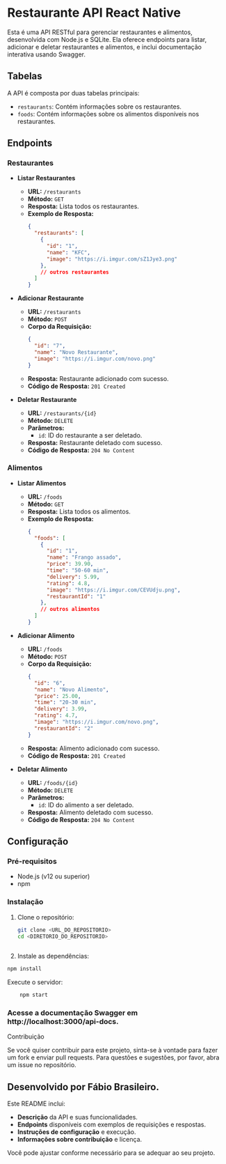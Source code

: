 # Restaurante API React Native

Esta é uma API RESTful para gerenciar restaurantes e alimentos, desenvolvida com Node.js e SQLite. Ela oferece endpoints para listar, adicionar e deletar restaurantes e alimentos, e inclui documentação interativa usando Swagger.

## Tabelas

A API é composta por duas tabelas principais:
- `restaurants`: Contém informações sobre os restaurantes.
- `foods`: Contém informações sobre os alimentos disponíveis nos restaurantes.

## Endpoints

### Restaurantes

- **Listar Restaurantes**
  - **URL:** `/restaurants`
  - **Método:** `GET`
  - **Resposta:** Lista todos os restaurantes.
  - **Exemplo de Resposta:**
    ```json
    {
      "restaurants": [
        {
          "id": "1",
          "name": "KFC",
          "image": "https://i.imgur.com/sZ1Jye3.png"
        },
        // outros restaurantes
      ]
    }
    ```

- **Adicionar Restaurante**
  - **URL:** `/restaurants`
  - **Método:** `POST`
  - **Corpo da Requisição:**
    ```json
    {
      "id": "7",
      "name": "Novo Restaurante",
      "image": "https://i.imgur.com/novo.png"
    }
    ```
  - **Resposta:** Restaurante adicionado com sucesso.
  - **Código de Resposta:** `201 Created`

- **Deletar Restaurante**
  - **URL:** `/restaurants/{id}`
  - **Método:** `DELETE`
  - **Parâmetros:**
    - `id`: ID do restaurante a ser deletado.
  - **Resposta:** Restaurante deletado com sucesso.
  - **Código de Resposta:** `204 No Content`

### Alimentos

- **Listar Alimentos**
  - **URL:** `/foods`
  - **Método:** `GET`
  - **Resposta:** Lista todos os alimentos.
  - **Exemplo de Resposta:**
    ```json
    {
      "foods": [
        {
          "id": "1",
          "name": "Frango assado",
          "price": 39.90,
          "time": "50-60 min",
          "delivery": 5.99,
          "rating": 4.8,
          "image": "https://i.imgur.com/CEVUdju.png",
          "restaurantId": "1"
        },
        // outros alimentos
      ]
    }
    ```

- **Adicionar Alimento**
  - **URL:** `/foods`
  - **Método:** `POST`
  - **Corpo da Requisição:**
    ```json
    {
      "id": "6",
      "name": "Novo Alimento",
      "price": 25.00,
      "time": "20-30 min",
      "delivery": 3.99,
      "rating": 4.7,
      "image": "https://i.imgur.com/novo.png",
      "restaurantId": "2"
    }
    ```
  - **Resposta:** Alimento adicionado com sucesso.
  - **Código de Resposta:** `201 Created`

- **Deletar Alimento**
  - **URL:** `/foods/{id}`
  - **Método:** `DELETE`
  - **Parâmetros:**
    - `id`: ID do alimento a ser deletado.
  - **Resposta:** Alimento deletado com sucesso.
  - **Código de Resposta:** `204 No Content`

## Configuração

### Pré-requisitos

- Node.js (v12 ou superior)
- npm

### Instalação

1. Clone o repositório:
   ``` bash
   git clone <URL_DO_REPOSITORIO>
   cd <DIRETORIO_DO_REPOSITORIO>
  

2. Instale as dependências:

``` bash
npm install
```

Execute o servidor:
``` bash
    npm start
```

### Acesse a documentação Swagger em http://localhost:3000/api-docs.

Contribuição

Se você quiser contribuir para este projeto, sinta-se à vontade para fazer um fork e enviar pull requests. Para questões e sugestões, por favor, abra um issue no repositório.

## Desenvolvido por Fábio Brasileiro.


Este README inclui:
- **Descrição** da API e suas funcionalidades.
- **Endpoints** disponíveis com exemplos de requisições e respostas.
- **Instruções de configuração** e execução.
- **Informações sobre contribuição** e licença.

Você pode ajustar conforme necessário para se adequar ao seu projeto.
